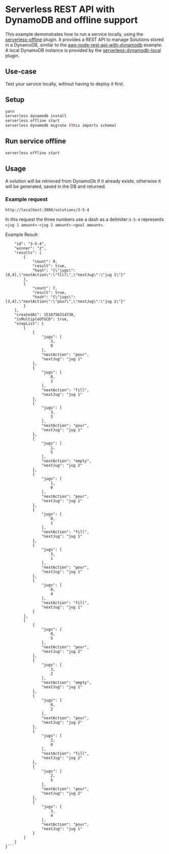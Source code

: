 # Serverless REST API with DynamoDB and offline support

This example demonstrates how to run a service locally, using the
[serverless-offline](https://github.com/dherault/serverless-offline) plugin. It
provides a REST API to manage Solutions stored in a DynamoDB, similar to the
[aws-node-rest-api-with-dynamodb](https://github.com/serverless/examples/tree/master/aws-node-rest-api-with-dynamodb)
example. A local DynamoDB instance is provided by the
[serverless-dynamodb-local](https://github.com/99xt/serverless-dynamodb-local)
plugin.

## Use-case

Test your service locally, without having to deploy it first.

## Setup

```bash
yarn
serverless dynamodb install
serverless offline start
serverless dynamodb migrate (this imports schema)
```

## Run service offline

```bash
serverless offline start
```

## Usage

A solution will be retrieved from DynamoDb if it already exists, otherwise it will be generated, saved in the DB and returned.

### Example request
```http://localhost:3000/solutions/3-5-4```

In this request the three numbers use a dash as a delimiter:`3-5-4` represents `<jug 1 amount>-<jug 2 amount>-<goal amount>`.


Example Result:

```{
    "id": "3-5-4",
    "winner": "2",
    "results": [
        {
            "count": 9,
            "result": true,
            "hash": "{\"jugs\":[0,4],\"nextAction\":\"fill\",\"nextJug\":\"jug 1\"}"
        },
        {
            "count": 7,
            "result": true,
            "hash": "{\"jugs\":[3,4],\"nextAction\":\"pour\",\"nextJug\":\"jug 1\"}"
        }
    ],
    "createdAt": 1516756314730,
    "isMultipleOfGCD": true,
    "stepList": [
        [
            {
                "jugs": [
                    3,
                    0
                ],
                "nextAction": "pour",
                "nextJug": "jug 1"
            },
            {
                "jugs": [
                    0,
                    3
                ],
                "nextAction": "fill",
                "nextJug": "jug 1"
            },
            {
                "jugs": [
                    3,
                    3
                ],
                "nextAction": "pour",
                "nextJug": "jug 1"
            },
            {
                "jugs": [
                    1,
                    5
                ],
                "nextAction": "empty",
                "nextJug": "jug 2"
            },
            {
                "jugs": [
                    1,
                    0
                ],
                "nextAction": "pour",
                "nextJug": "jug 1"
            },
            {
                "jugs": [
                    0,
                    1
                ],
                "nextAction": "fill",
                "nextJug": "jug 1"
            },
            {
                "jugs": [
                    3,
                    1
                ],
                "nextAction": "pour",
                "nextJug": "jug 1"
            },
            {
                "jugs": [
                    0,
                    4
                ],
                "nextAction": "fill",
                "nextJug": "jug 1"
            }
        ],
        [
            {
                "jugs": [
                    0,
                    5
                ],
                "nextAction": "pour",
                "nextJug": "jug 2"
            },
            {
                "jugs": [
                    3,
                    2
                ],
                "nextAction": "empty",
                "nextJug": "jug 1"
            },
            {
                "jugs": [
                    0,
                    2
                ],
                "nextAction": "pour",
                "nextJug": "jug 2"
            },
            {
                "jugs": [
                    2,
                    0
                ],
                "nextAction": "fill",
                "nextJug": "jug 2"
            },
            {
                "jugs": [
                    2,
                    5
                ],
                "nextAction": "pour",
                "nextJug": "jug 2"
            },
            {
                "jugs": [
                    3,
                    4
                ],
                "nextAction": "pour",
                "nextJug": "jug 1"
            }
        ]
    ]
}```
